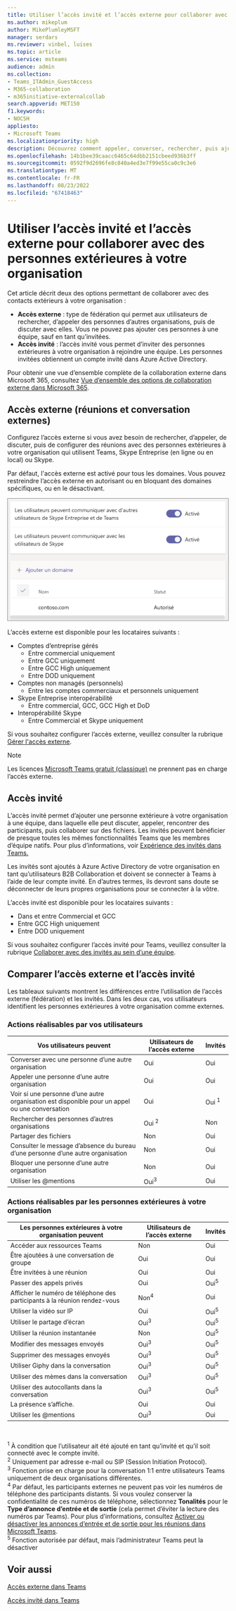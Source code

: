 ```yaml
---
title: Utiliser l’accès invité et l’accès externe pour collaborer avec des personnes extérieures à votre organisation
ms.author: mikeplum
author: MikePlumleyMSFT
manager: serdars
ms.reviewer: vinbel, luises
ms.topic: article
ms.service: msteams
audience: admin
ms.collection:
- Teams_ITAdmin_GuestAccess
- M365-collaboration
- m365initiative-externalcollab
search.appverid: MET150
f1.keywords:
- NOCSH
appliesto:
- Microsoft Teams
ms.localizationpriority: high
description: Découvrez comment appeler, converser, rechercher, puis ajouter des utilisateurs extérieurs à l’organisation dans Microsoft Teams à l’aide de l’accès externe et de l’accès invité.
ms.openlocfilehash: 14b1bee39caacc6465c64dbb2151cbeed936b3ff
ms.sourcegitcommit: 0592f9d2696fe8c840a4ed3e7f99e55ca0c9c3e6
ms.translationtype: MT
ms.contentlocale: fr-FR
ms.lasthandoff: 08/23/2022
ms.locfileid: "67418463"
---
```

# <a name="use-guest-access-and-external-access-to-collaborate-with-people-outside-your-organization"></a>Utiliser l’accès invité et l’accès externe pour collaborer avec des personnes extérieures à votre organisation

Cet article décrit deux des options permettant de collaborer avec des contacts extérieurs à votre organisation :

- **Accès externe** : type de fédération qui permet aux utilisateurs de rechercher, d’appeler des personnes d’autres organisations, puis de discuter avec elles. Vous ne pouvez pas ajouter ces personnes à une équipe, sauf en tant qu’invitées.
- **Accès invité** : l’accès invité vous permet d’inviter des personnes extérieures à votre organisation à rejoindre une équipe. Les personnes invitées obtiennent un compte invité dans Azure Active Directory.

Pour obtenir une vue d’ensemble complète de la collaboration externe dans Microsoft 365, consultez [Vue d’ensemble des options de collaboration externe dans Microsoft 365](/microsoft-365/enterprise/external-guest-access).

## <a name="external-access-external-chat-and-meetings"></a>Accès externe (réunions et conversation externes)

Configurez l’accès externe si vous avez besoin de rechercher, d’appeler, de discuter, puis de configurer des réunions avec des personnes extérieures à votre organisation qui utilisent Teams, Skype Entreprise (en ligne ou en local) ou Skype. 

Par défaut, l'accès externe est activé pour tous les domaines. Vous pouvez restreindre l’accès externe en autorisant ou en bloquant des domaines spécifiques, ou en le désactivant.

![Capture d’écran des paramètres d’accès externe](media/external-access-federation-settings.png)

L’accès externe est disponible pour les locataires suivants :
- Comptes d’entreprise gérés
     - Entre commercial uniquement
     - Entre GCC uniquement
     - Entre GCC High uniquement
     - Entre DOD uniquement
- Comptes non managés (personnels)
     - Entre les comptes commerciaux et personnels uniquement
- Skype Entreprise interopérabilité
     - Entre commercial, GCC, GCC High et DoD
- Interopérabilité Skype
     - Entre Commercial et Skype uniquement

Si vous souhaitez configurer l’accès externe, veuillez consulter la rubrique [Gérer l'accès externe](manage-external-access.md). 

>[!NOTE]
> Les licences [Microsoft Teams gratuit (classique)](https://support.microsoft.com/office/welcome-to-microsoft-teams-free-classic-6d79a648-6913-4696-9237-ed13de64ae3c) ne prennent pas en charge l’accès externe.

## <a name="guest-access"></a>Accès invité

L’accès invité permet d’ajouter une personne extérieure à votre organisation à une équipe, dans laquelle elle peut discuter, appeler, rencontrer des participants, puis collaborer sur des fichiers. Les invités peuvent bénéficier de presque toutes les mêmes fonctionnalités Teams que les membres d’équipe natifs. Pour plus d’informations, voir [Expérience des invités dans Teams.](guest-experience.md)

Les invités sont ajoutés à Azure Active Directory de votre organisation en tant qu’utilisateurs B2B Collaboration et doivent se connecter à Teams à l’aide de leur compte invité. En d’autres termes, ils devront sans doute se déconnecter de leurs propres organisations pour se connecter à la vôtre.

L’accès invité est disponible pour les locataires suivants :

- Dans et entre Commercial et GCC
- Entre GCC High uniquement
- Entre DOD uniquement

Si vous souhaitez configurer l’accès invité pour Teams, veuillez consulter la rubrique [Collaborer avec des invités au sein d’une équipe](/microsoft-365/solutions/collaborate-as-team).

## <a name="compare-external-and-guest-access"></a>Comparer l’accès externe et l’accès invité

Les tableaux suivants montrent les différences entre l’utilisation de l’accès externe (fédération) et les invités. Dans les deux cas, vos utilisateurs identifient les personnes extérieures à votre organisation comme externes.

### <a name="things-your-users-can-do"></a>Actions réalisables par vos utilisateurs

| Vos utilisateurs peuvent | Utilisateurs de l’accès externe | Invités |
|---------|-----------------------|--------------------|
| Converser avec une personne d’une autre organisation | Oui | Oui |
| Appeler une personne d’une autre organisation | Oui | Oui |
| Voir si une personne d’une autre organisation est disponible pour un appel ou une conversation | Oui | Oui <sup>1</sup> |
| Rechercher des personnes d’autres organisations | Oui <sup>2</sup> | Non |
| Partager des fichiers | Non | Oui |
| Consulter le message d’absence du bureau d’une personne d’une autre organisation | Non | Oui |
| Bloquer une personne d’une autre organisation  | Non | Oui |
| Utiliser les @mentions | Oui<sup>3</sup> | Oui |

### <a name="things-people-outside-your-organization-can-do"></a>Actions réalisables par les personnes extérieures à votre organisation

| Les personnes extérieures à votre organisation peuvent | Utilisateurs de l’accès externe | Invités |
|---------|-----------------------|--------------------|
| Accéder aux ressources Teams | Non | Oui |
| Être ajoutées à une conversation de groupe | Oui | Oui |
| Être invitées à une réunion | Oui | Oui |
| Passer des appels privés | Oui | Oui<sup>5</sup> |
| Afficher le numéro de téléphone des participants à la réunion rendez-vous | Non<sup>4</sup> | Oui |
| Utiliser la vidéo sur IP | Oui | Oui<sup>5</sup> |
| Utiliser le partage d’écran | Oui<sup>3</sup> | Oui<sup>5</sup> |
| Utiliser la réunion instantanée | Non | Oui<sup>5</sup> |
| Modifier des messages envoyés | Oui<sup>3</sup> | Oui<sup>5</sup> |
| Supprimer des messages envoyés | Oui<sup>3</sup> | Oui<sup>5</sup> |
| Utiliser Giphy dans la conversation | Oui<sup>3</sup> | Oui<sup>5</sup> |
| Utiliser des mèmes dans la conversation | Oui<sup>3</sup> | Oui<sup>5</sup> |
| Utiliser des autocollants dans la conversation | Oui<sup>3</sup> | Oui<sup>5</sup> |
| La présence s’affiche. | Oui | Oui |
| Utiliser les @mentions | Oui<sup>3</sup> | Oui |

<br>

<sup>1</sup> À condition que l’utilisateur ait été ajouté en tant qu’invité et qu’il soit connecté avec le compte invité.<br>
<sup>2</sup> Uniquement par adresse e-mail ou SIP (Session Initiation Protocol).<br>
<sup>3</sup> Fonction prise en charge pour la conversation 1:1 entre utilisateurs Teams uniquement de deux organisations différentes. <br>
<sup>4</sup> Par défaut, les participants externes ne peuvent pas voir les numéros de téléphone des participants distants. Si vous voulez conserver la confidentialité de ces numéros de téléphone, sélectionnez **Tonalités** pour le **Type d’annonce d’entrée et de sortie** (cela permet d’éviter la lecture des numéros par Teams). Pour plus d’informations, consultez [Activer ou désactiver les annonces d’entrée et de sortie pour les réunions dans Microsoft Teams](turn-on-or-off-entry-and-exit-announcements-for-meetings-in-teams.md). <br>
<sup>5</sup> Fonction autorisée par défaut, mais l’administrateur Teams peut la désactiver

## <a name="related-topics"></a>Voir aussi

[Accès externe dans Teams](manage-external-access.md)

[Accès invité dans Teams](guest-access.md)
